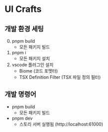 # UI Crafts

## 개발 환경 세팅

0) pnpm build
    - 모든 패키지 빌드
1) pnpm i
    - 모든 패키지 설치
2) vscode 플러그인 설치
    - Biome (코드 포멧터)
    - TSX Definition Filter (TSX 파일 정의 필터)

## 개발 명령어

- pnpm build 
    - 모든 패키지 빌드
- pnpm dev
    - 스토리 서버 실행됨 (http://localhost:61000)

